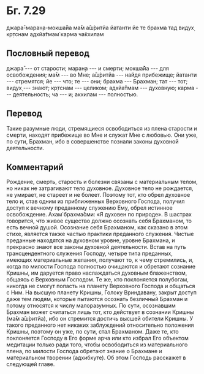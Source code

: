 # Бг. 7.29

джара̄-маран̣а-мокша̄йа ма̄м а̄ш́ритйа йатанти йе те брахма тад видух̣ кр̣тснам
адхйа̄тмам̇ карма ча̄кхилам

## Пословный перевод

джара̄ --- от старости; маран̣а --- и смерти; мокша̄йа --- для
освобождения; ма̄м --- во Мне; а̄ш́ритйа --- найдя прибежище; йатанти ---
стремятся; йе --- что; те --- они; брахма --- Брахман; тат --- тот;
видух̣ --- знают; кр̣тснам --- целиком; адхйа̄тмам --- духовную; карма ---
деятельность; ча --- и; акхилам --- полностью.

## Перевод

Такие разумные люди, стремящиеся освободиться из плена старости и
смерти, находят прибежище во Мне и служат Мне с любовью. Они уже, по
сути, Брахман, ибо в совершенстве познали законы духовной деятельности.

## Комментарий

Рождение, смерть, старость и болезни связаны с материальным телом, но
никак не затрагивают тело духовное. Духовное тело не рождается, не
умирает, не стареет и не болеет. Поэтому тот, кто обрел духовное тело и,
став одним из приближенных Верховного Господа, получил доступ к вечному
преданному служению Ему, обрел истинное освобождение. Ахам̇ брахма̄сми: «Я
духовен по природе». В шастрах говорится, что живое существо должно
осознать себя Брахманом, то есть вечной душой. Осознание себя Брахманом,
как сказано в этом стихе, является также частью практики преданного
служения. Чистые преданные находятся на духовном уровне, уровне
Брахмана, и прекрасно знают все законы духовной деятельности. Встав на
путь трансцендентного служения Господу, четыре типа преданных, имеющих
материальные желания, получают то, к чему стремились, и, когда по
милости Господа полностью очищаются и обретают сознание Кришны, им
даруется право наслаждаться духовным блаженством, общаясь с Верховным
Господом. Те же, кто поклоняется полубогам, никогда не смогут попасть на
планету Верховного Господа и общаться с Ним. На высшую планету Кришны,
Голоку Вриндавану, закрыт доступ даже тем людям, которые пытаются
осознать безличный Брахман и потому относятся к числу малоразумных. По
сути, осознавшим Брахман может считаться лишь тот, кто действует в
сознании Кришны (ма̄м а̄ш́ритйа), ибо он стремится достичь высшей обители
Кришны. У такого преданного нет никаких заблуждений относительно
положения Кришны, поэтому он уже, по сути, стал Брахманом. Даже те, кто
поклоняется Господу в Его форме арча или кто избрал Его объектом
медитации только ради того, чтобы освободиться из материального плена,
по милости Господа обретают знание о Брахмане и материальном творении
(адхибхуте). Об этом Господь расскажет в следующей главе.
